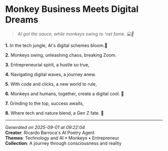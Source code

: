 # Monkey Business Meets Digital Dreams

> *AI got the sauce, while monkeys swing to 'net fame. 💻🐒*

**1.** In the tech jungle, AI's digital schemes bloom.🤖


**2.** Monkeys swing, unleashing chaos, breaking Zoom.


**3.** Entrepreneurial spirit, a hustle so true,


**4.** Navigating digital waves, a journey anew.


**5.** With code and clicks, a new world to rule,


**6.** Monkeys and humans, together, create a digital cool. 🐒


**7.** Grinding to the top, success awaits,


**8.** Where tech and nature blend, a Gen Z fate. 💼



---

*Generated on 2025-09-01 at 09:22:04*  
**Creator**: Ricardo Barroca's AI Poetry Agent  
**Themes**: Technology and AI • Monkeys • Entrepreneur  
**Collection**: A journey through consciousness and reality